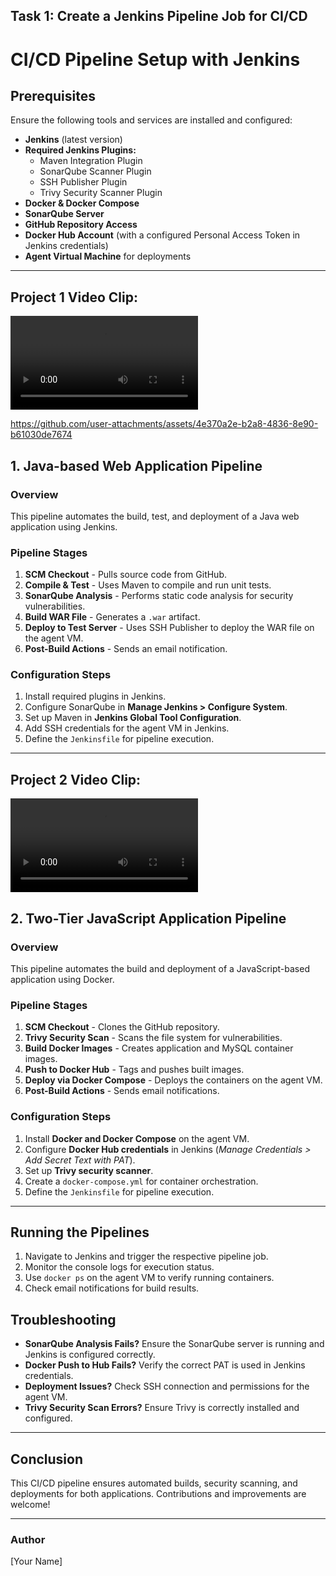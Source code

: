 ## Task 1: Create a Jenkins Pipeline Job for CI/CD

# CI/CD Pipeline Setup with Jenkins


## Prerequisites
Ensure the following tools and services are installed and configured:
- **Jenkins** (latest version)
- **Required Jenkins Plugins:**
  - Maven Integration Plugin
  - SonarQube Scanner Plugin
  - SSH Publisher Plugin
  - Trivy Security Scanner Plugin
- **Docker & Docker Compose**
- **SonarQube Server**
- **GitHub Repository Access**
- **Docker Hub Account** (with a configured Personal Access Token in Jenkins credentials)
- **Agent Virtual Machine** for deployments

---
## Project 1 Video Clip:
![Pipeline Demo](https://github.com/ChandruKR/90DaysOfDevOps/blob/Jenkins/Task_1/13.03.2025_05.22.46_REC.mp4)

https://github.com/user-attachments/assets/4e370a2e-b2a8-4836-8e90-b61030de7674

## 1. Java-based Web Application Pipeline
### Overview
This pipeline automates the build, test, and deployment of a Java web application using Jenkins.

### Pipeline Stages
1. **SCM Checkout** - Pulls source code from GitHub.
2. **Compile & Test** - Uses Maven to compile and run unit tests.
3. **SonarQube Analysis** - Performs static code analysis for security vulnerabilities.
4. **Build WAR File** - Generates a `.war` artifact.
5. **Deploy to Test Server** - Uses SSH Publisher to deploy the WAR file on the agent VM.
6. **Post-Build Actions** - Sends an email notification.

### Configuration Steps
1. Install required plugins in Jenkins.
2. Configure SonarQube in **Manage Jenkins > Configure System**.
3. Set up Maven in **Jenkins Global Tool Configuration**.
4. Add SSH credentials for the agent VM in Jenkins.
5. Define the `Jenkinsfile` for pipeline execution.

---

## Project 2 Video Clip:
![Project 2 Pipeline Demo, DOwnload the video clip and watch](https://github.com/ChandruKR/90DaysOfDevOps/blob/Jenkins/Task_1/Project_2_REC.mp4)

## 2. Two-Tier JavaScript Application Pipeline
### Overview
This pipeline automates the build and deployment of a JavaScript-based application using Docker.

### Pipeline Stages
1. **SCM Checkout** - Clones the GitHub repository.
2. **Trivy Security Scan** - Scans the file system for vulnerabilities.
3. **Build Docker Images** - Creates application and MySQL container images.
4. **Push to Docker Hub** - Tags and pushes built images.
5. **Deploy via Docker Compose** - Deploys the containers on the agent VM.
6. **Post-Build Actions** - Sends email notifications.

### Configuration Steps
1. Install **Docker and Docker Compose** on the agent VM.
2. Configure **Docker Hub credentials** in Jenkins (*Manage Credentials > Add Secret Text with PAT*).
3. Set up **Trivy security scanner**.
4. Create a `docker-compose.yml` for container orchestration.
5. Define the `Jenkinsfile` for pipeline execution.

---

## Running the Pipelines
1. Navigate to Jenkins and trigger the respective pipeline job.
2. Monitor the console logs for execution status.
3. Use `docker ps` on the agent VM to verify running containers.
4. Check email notifications for build results.

## Troubleshooting
- **SonarQube Analysis Fails?** Ensure the SonarQube server is running and Jenkins is configured correctly.
- **Docker Push to Hub Fails?** Verify the correct PAT is used in Jenkins credentials.
- **Deployment Issues?** Check SSH connection and permissions for the agent VM.
- **Trivy Security Scan Errors?** Ensure Trivy is correctly installed and configured.

---

## Conclusion
This CI/CD pipeline ensures automated builds, security scanning, and deployments for both applications. Contributions and improvements are welcome!

---

### Author
[Your Name]


